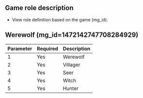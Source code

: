 ## Game role description
- View role definition based on the game (mg_id).


## Werewolf (mg_id=1472142747708284929)

| Parameter | Required | Description |
|:----|:---|:-----|
| 1 | Yes | Werewolf |
| 2 | Yes | Villager |
| 3 | Yes | Seer |
| 4 | Yes | Witch |
| 5 | Yes | Hunter |

